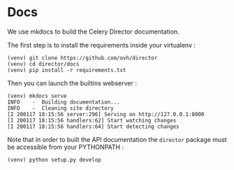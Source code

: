 Docs
====

We use mkdocs to build the Celery Director documentation.

The first step is to install the requirements inside your virtualenv :

```
(venv) git clone https://github.com/ovh/director
(venv) cd director/docs
(venv) pip install -r requirements.txt
```

Then you can launch the builtins webserver :

```
(venv) mkdocs serve
INFO    -  Building documentation...
INFO    -  Cleaning site directory
[I 200117 18:15:56 server:296] Serving on http://127.0.0.1:8000
[I 200117 18:15:56 handlers:62] Start watching changes
[I 200117 18:15:56 handlers:64] Start detecting changes
```

Note that in order to built the API documentation the `director` package
must be accessible from your PYTHONPATH :

```
(venv) python setup.py develop
```
